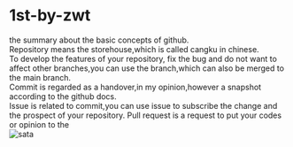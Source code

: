 # 1st-by-zwt
the summary about the basic concepts of github.     
Repository means the storehouse,which is called cangku in chinese.    
To develop the features of your repository, fix the bug and do not want to affect other branches,you can use the branch,which can also be merged to the main branch.     
Commit is regarded as a handover,in my opinion,however a snapshot according to the github docs.   
Issue is related to commit,you can use issue to subscribe the change and the prospect of your repository.
Pull request is a request to put your codes or opinion to the    
![sata](F:/科协/asta.png)
